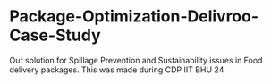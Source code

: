 # Package-Optimization-Delivroo-Case-Study
Our solution for Spillage Prevention and Sustainability issues in Food delivery packages. This was made during CDP IIT BHU 24
